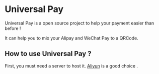 # Universal Pay
Universal Pay is a open source project to help your payment easier than before !

It can help you to mix your Alipay and WeChat Pay to a QRCode.

## How to use Universal Pay ? 

First, you must need a server to host it.  [Aliyun](https://www.aliyun.com/minisite/goods?userCode=vkby9os9)  is a good choice .

